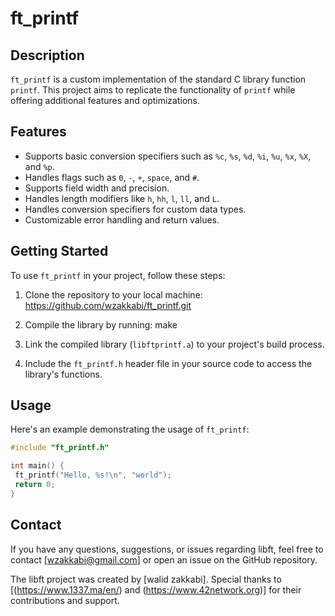 # ft_printf

## Description
`ft_printf` is a custom implementation of the standard C library function `printf`. This project aims to replicate the functionality of `printf` while offering additional features and optimizations.

## Features
- Supports basic conversion specifiers such as `%c`, `%s`, `%d`, `%i`, `%u`, `%x`, `%X`, and `%p`.
- Handles flags such as `0`, `-`, `+`, `space`, and `#`.
- Supports field width and precision.
- Handles length modifiers like `h`, `hh`, `l`, `ll`, and `L`.
- Handles conversion specifiers for custom data types.
- Customizable error handling and return values.

## Getting Started
To use `ft_printf` in your project, follow these steps:

1. Clone the repository to your local machine:
https://github.com/wzakkabi/ft_printf.git

2. Compile the library by running:
make

3. Link the compiled library (`libftprintf.a`) to your project's build process.

4. Include the `ft_printf.h` header file in your source code to access the library's functions.

## Usage
Here's an example demonstrating the usage of `ft_printf`:

```c
#include "ft_printf.h"

int main() {
 ft_printf("Hello, %s!\n", "world");
 return 0;
}
```
## Contact
If you have any questions, suggestions, or issues regarding libft, feel free to contact [wzakkabi@gmail.com] or open an issue on the GitHub repository.

The libft project was created by [walid zakkabi]. Special thanks to [(https://www.1337.ma/en/) and (https://www.42network.org)] for their contributions and support.
